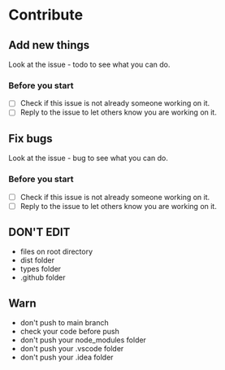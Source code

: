 # Contribute

## Add new things

Look at the issue - todo to see what you can do.

### Before you start

- [ ] Check if this issue is not already someone working on it.
- [ ] Reply to the issue to let others know you are working on it.

## Fix bugs

Look at the issue - bug to see what you can do.

### Before you start

- [ ] Check if this issue is not already someone working on it.
- [ ] Reply to the issue to let others know you are working on it.

## DON'T EDIT

- files on root directory
- dist folder
- types folder
- .github folder

## Warn

- don't push to main branch
- check your code before push
- don't push your node_modules folder
- don't push your .vscode folder
- don't push your .idea folder